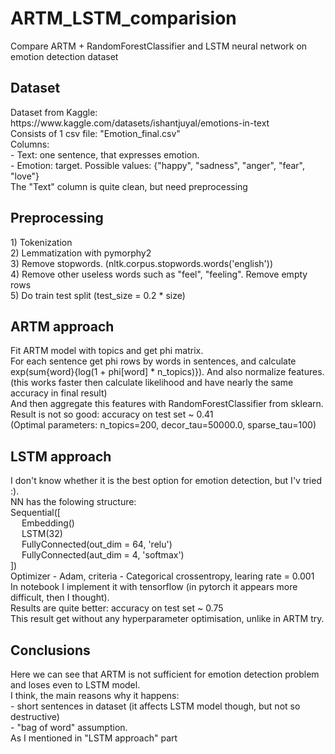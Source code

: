 <h1> ARTM_LSTM_comparision </h1>
Compare ARTM + RandomForestClassifier and LSTM neural network on emotion detection dataset

<h2> Dataset </h2>
Dataset from Kaggle: <br>
https://www.kaggle.com/datasets/ishantjuyal/emotions-in-text <br>
Consists of 1 csv file: "Emotion_final.csv" <br>
Columns: <br>
- Text: one sentence, that expresses emotion. <br>
- Emotion: target. Possible values: {"happy", "sadness", "anger", "fear", "love"} <br>
The "Text" column is quite clean, but need preprocessing <br>
<h2> Preprocessing </h2>
1) Tokenization <br>
2) Lemmatization with pymorphy2 <br>
3) Remove stopwords. (nltk.corpus.stopwords.words('english')) <br>
4) Remove other useless words such as "feel", "feeling". Remove empty rows <br>
5) Do train test split (test_size = 0.2 * size) <br>
<h2> ARTM approach </h2>
Fit ARTM model with <n_topics> topics and get phi matrix. <br>
For each sentence get phi rows by words in sentences, and calculate exp(sum{word}{log(1 + phi[word] * n_topics)}). And also normalize features.<br>
(this works faster then calculate likelihood and have nearly the same accuracy in final result) <br>
And then aggregate this <n_topics> features with RandomForestClassifier from sklearn. <br>
Result is not so good: accuracy on test set ~ 0.41 <br>
(Optimal parameters: n_topics=200, decor_tau=50000.0, sparse_tau=100)<br>
<h2> LSTM approach</h2>
I don't know whether it is the best option for emotion detection, but I'v tried :). <br>
NN has the folowing structure: <br>
Sequential([ <br>
&emsp;  Embedding()<br>
&emsp;  LSTM(32)<br>
&emsp;  FullyConnected(out_dim = 64, 'relu')<br>
&emsp;  FullyConnected(aut_dim = 4, 'softmax')<br>
]) <br>
Optimizer - Adam, criteria - Categorical crossentropy, learing rate = 0.001 <br>
In notebook I implement it with tensorflow (in pytorch it appears more difficult, then I thought). <br>
Results are quite better: accuracy on test set ~ 0.75 <br>
This result get without any hyperparameter optimisation, unlike in ARTM try. <br>
<h2>Conclusions</h2>
Here we can see that ARTM is not sufficient for emotion detection problem and loses even to LSTM model. <br>
I think, the main reasons why it happens:<br> 
- short sentences in dataset (it affects LSTM model though, but not so destructive)<br>
- "bag of word" assumption. <br>
As I mentioned in "LSTM approach" part
